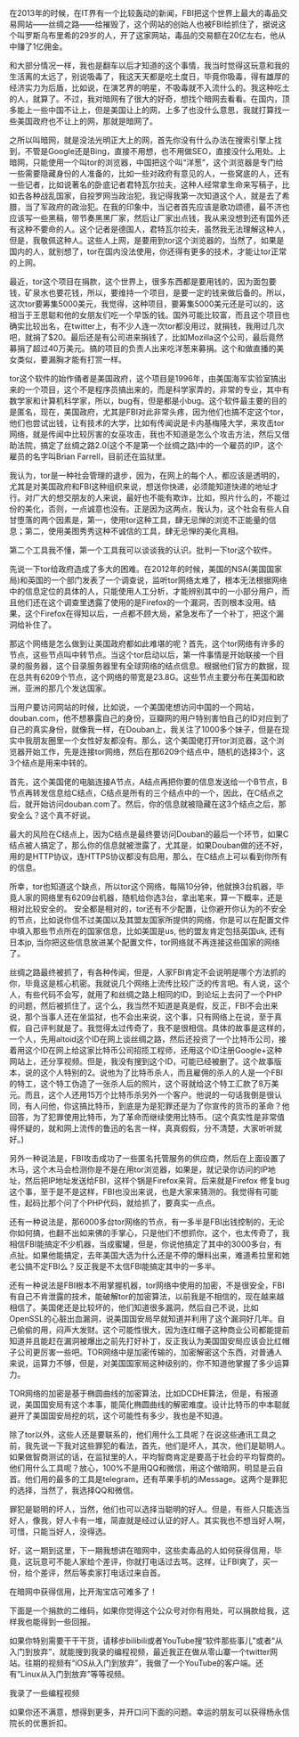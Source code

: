 在2013年的时候，在IT界有一个比较轰动的新闻，FBI把这个世界上最大的毒品交易网站——丝绸之路——给摧毁了，这个网站的创始人也被FBI给抓住了，据说这个叫罗斯乌布里希的29岁的人，开了这家网站，毒品的交易额在20亿左右，他从中赚了1亿佣金。 

和大部分情况一样，我也是翻车以后才知道的这个事情，我当时觉得这玩意和我的生活离的太远了，别说吸毒了，我这天天都是吃土度日，毕竟你吸毒，得有雄厚的经济实力为后盾，比如说，在演艺界的明星，不吸毒就不入流什么的。我这种吃土的人，就算了。不过，我对暗网有了很大的好奇，想找个暗网去看看。在国内，顶多能上一些中国不让上，但是美国让上的网，上多了也没什么意思，我就打算找一些美国政府也不让上的网，那就是暗网了。

之所以叫暗网，就是没法光明正大上的网，首先你没有什么办法在搜索引擎上找到，不管是Google还是Bing，直接不用想，也不用做SEO，直接没什么用处。上暗网，只能使用一个叫tor的浏览器，中国把这个叫“洋葱”，这个浏览器是专门给一些需要隐藏身份的人准备的，比如一些对政府有意见的人，一些窝底的人，还有一些记者，比如说著名的卧底记者君特瓦尔拉夫，这种人经常拿生命来写稿子，比如去各种战乱国家，自投罗网当政治犯，我记得我第一次知道这个人，就是去了希腊，当了军政府的政治犯。在我的印象中，当记者首先应该是歌功颂德，最不济也应该写一些黑稿，带节奏黑黑厂家，然后让厂家出点钱，我从来没想到还有国外还有这种不要命的人。这个记者是德国人，君特瓦尔拉夫，虽然我无法理解这种人，但是，我敬佩这种人。这些人上网，是要用到tor这个浏览器的，当然了，如果是国内的人，就别想了，tor在国内没法使用，你还得有更多的技术，才能让tor正常的上网。

最近，tor这个项目在捐款，这个世界上，很多东西都是要用钱的，因为面包要钱，矿泉水也要花钱，所以，要维持一个项目，是要一定的钱来做后备的。所以，这次tor要筹集5000美元，我觉得，这种项目，要筹集5000美元还是可以的，这相当于王思聪和他的女朋友们吃一个早饭的钱。国外可能比较富，而且这个项目也确实比较出名，在twitter上，有不少人连一次tor都没用过，就捐钱，我用过几次吧，就捐了$20。最后还是有公司进来捐钱了，比如Mozilla这个公司，最后竟然募捐了超过40万美元。搞的项目的负责人出来吃洋葱来募捐。这个和做直播的美女类似，要漏胸才能有打赏一样。 

tor这个软件的始作俑者是美国政府，这个项目是1996年，由美国海军实验室搞出来的一个项目，这个不是程序员搞出来的，而是科学家弄的，非常的专业，其中有数学家和计算机科学家，所以，bug有，但是都是小bug。这个软件最主要的目的是匿名，现在，美国政府，尤其是FBI对此非常头疼，因为他们也搞不定这个tor，他们也尝试出钱，让有技术的大学，比如有传闻说是卡内基梅隆大学，来攻击tor网络，就是传闻中比较厉害的女巫攻击，我也不知道是怎么个攻击方法，然后又借助法院，搞定了丝绸之路2.0(这个不是第一个丝绸之路)中的一个雇员的IP，这个雇员的名字叫Brian Farrell，目前还在监狱里。

我认为，tor是一种社会管理的退步，因为，在网上的每个人，都应该是透明的，尤其是对美国政府和FBI这种组织来说，想送你快递，必须能知道快递的地址才行。对广大的想交朋友的人来说，最好也不能有欺诈，比如，照片什么的，不能过份的美化，否则，一点诚意也没有。正是因为这两点，我认为，这个社会有些人自甘堕落的两个因素是，第一，使用tor这种工具，肆无忌惮的浏览不正能量的信息；第二，使用美图秀秀这种不诚信的工具，肆无忌惮的美化真相。 

第二个工具我不懂，第一个工具我可以谈谈我的认识。批判一下tor这个软件。

先说一下tor给政府造成了多大的困难。在2012年的时候，美国的NSA(美国国家局)和英国的一个部门发表了一个调查说，监听tor网络太难了，根本无法根据网络中的信息定位的具体的人，只能使用人工分析，才能辨别其中的一小部分用户，而且他们还在这个调查里透露了使用的是Firefox的一个漏洞，否则根本没用。结果，这个Firefox在得知以后，一点都不顾大局，紧急发布了一个补丁，把这个漏洞给补住了。

那这个网络是怎么做到让美国政府都如此难堪的呢？首先，这个tor网络有许多的节点，这些节点叫中转节点。当这个tor启动以后，第一件事情是开始联接一个目录的服务器，这个目录服务器里有全球网络的结点信息。根据他们官方的数据，现在总共有6209个节点，这个网络的带宽是23.8G。这些节点主要分布在美国和欧洲，亚洲的那几个发达国家。 

当用户要访问网站的时候，比如说，一个美国佬想访问中国的一个网站，douban.com，他不想暴露自己的身份，豆瓣网的用户特别害怕自己的ID对应到了自己的真实身份，就像我一样，在Douban上，我关注了1000多个妹子，但是在现实中我朋友圈里一个女性好友都没有。那么，这个美国佬打开tor浏览器，这个浏览器开始工作，先是连接tor网络，然后在那6209个结点中，随机的选择3个，这3个结点是用来中转的。

首先，这个美国佬的电脑连接A节点，A结点再把你要的信息发送给一个B节点，B节点再转发信息给C结点，C结点是所有的三个结点中的一个，因此，在C结点之后，就开始访问douban.com了。然后，你的信息就被隐藏在这3个结点之后，那安全么？这个真不好说。

最大的风险在C结点上，因为C结点是最终要访问Douban的最后一个环节，如果C结点被人搞定了，那么你的信息就被泄露了，尤其是，如果Douban做的还不好，用的是HTTP协议，连HTTPS协议都没有启用，那么，在C结点上可以看到你所有的信息。

所幸，tor也知道这个缺点，所以tor这个网络，每隔10分钟，他就换3台机器，毕竟人家的网络里有6209台机器，随机给你选3台，拿出笔来，算一下概率，还是相对比较安全的。 安全都是相对的，tor还有不少配置，让你避开你认为的不安全的节点，比如说你信不过美国以及其盟友国家所提供的网络，你是可以在配置文件中填入那些节点所在的国家信息，比如美国是us, 他的盟友肯定包括英国uk, 还有日本jp, 当你把这些信息放进某个配置文件，tor网络就不再连接这些国家的网络了。

丝绸之路最终被抓了，有各种传闻，但是，人家FBI肯定不会说明是哪个方法抓的你，毕竟这是核心机密。我就说几个网络上流传比较广泛的传言吧。有人说，这个人，有些代码不会写，就用了和丝绸之路上相同的ID，到论坛上去问了一个PHP的问题，然后被抓住了。这个么，我当然不知道是真是假，反正，FBI不会出来说，那个当事人还在坐监狱，也不会出来说，这个事，只有网络上在说，至于真假，自己评判就是了。我觉得太过传奇了，我不是很相信。具体的故事是这样的，一个人，先用altoid这个ID在网上谈丝绸之路，然后还投资了一个比特币公司，接着用这个ID在网上给这家比特币公司招揽工程师，还用这个ID注册Google+这种网站上，还分享视频。但是，我没有搜到这个ID，可能已经被删了。这个故事版本，说的这个人特别的2。说他为了比特币杀人，而且雇佣的杀人的人是一个FBI的特工，这个特工伪造了一张杀人后的照片，这个哥就给这个特工汇款了8万美元。而且，这个人还用15万个比特币杀另外一个客户。他说的一句话我倒是很认同，有人问他，你这搞比特币，到底是为是犯罪还是为了你宣传的货币的革命？他回答，为了犯罪使用比特币，为了革命而继续使用比特币。(这个真实性是非常值得怀疑的，就和网上流传的鲁迅的名言一样，真真假假，分不清楚，大家听听就好。) 

另外一种说法是，FBI攻击成功了一些匿名托管服务的供应商，然后在上面设置了木马，这个木马会检测你是不是在用tor浏览器，如果是，就记录你访问的IP地址，然后把IP地址发送给FBI，这样个锅是Firefox来背。后来就是Firefox 修复bug这个事，至于是不是这样，FBI也没出来说，也是大家来猜测的。我觉得有可能性，起码比那个问了个PHP代码，就给抓了，要真实一点点。 

还有一种说法是，那6000多台tor网络的节点，有一多半是FBI出钱控制的，无论你如何搞，也翻不出如来佛的手掌心，只是他们不想抓你，这个，也太传奇了，我相信FBI能搞定不少机器，当成蜜罐，但是，你说他搞定了其中的3000多台，有点扯。如果他能搞定，去年美国大选为什么还是不停的爆料出来，难道希拉里和她老公搞不定FBI么？反正我是不太信FBI能搞定其中的一多半。

还有一种说法是FBI根本不用掌握机器，tor网络中使用的加密，不是很安全，FBI有自己不肯泄露的技术，能破解tor的加密算法，以前我是不相信的，现在越来越相信了。美国佬还是比较坏的，他们知道很多漏洞，然后自己不说，比如OpenSSL的心脏出血漏洞，说美国国安局早就知道并利用了这个漏洞好几年。自己偷偷的用，闷声大发财。这个可能性很大，因为连红帽子这种商业公司都能提前知道并且能赶在漏洞被爆出之前先打好补丁，反正我认为美国国安局应该会比红帽子公司更厉害一些吧。TOR网络中是加密传输的，加密解密这个东西，对普通人来说，运算力不够，但是，对美国国家局这种级别的，你不知道他掌握了多少运算力。 

TOR网络的加密是基于椭圆曲线的加密算法，比如DCDHE算法，但是，有报道说，美国国安局有这个本事，能简化椭圆曲线的解密难度。设计比特币的中本聪就避开了美国国安局挖的坑，这个可能性有多少，我也是不知道。

除了tor以外，这些人还是要联系的，他们用什么工具呢？在说这些通讯工具之前，我先说一下我对这些罪犯的看法，首先，他们是坏人，其次，他们是聪明人。如果做智商测试的话，在监狱里的人，平均智商肯定是要高于社会的平均智商的。他们用什么工具呢？放心，100%不是用QQ和微信，用这个做暗网，明显是云自首。他们用的最多的工具是telegram，还有苹果手机的iMessage。这两个是罪犯的选择，当然了，我选择QQ和微信。 

罪犯是聪明的坏人，当然，他们也可以选择当聪明的好人。但是，有些人只能选当好人，像我，好人卡有一堆，简直就是经过认证的好人。其实我也不想当好人啊，可惜，只能当好人，没得选。 

好，这一期到这里，下一期我想讲在暗网中，这些卖毒品的人如何获得信用，毕竟，这玩意可不能人家给个差评，你就打电话过去骂。这样，让FBI爽了，买一份，给个差评，然后等卖家打电话过来自首。

在暗网中获得信用，比开淘宝店可难多了！





下面是一个捐款的二维码，如果你觉得这个公众号对你有用处，可以捐款给我，这样我也能得到一些回报。

如果你特别需要干干干货，请移步bilibili或者YouTube搜“软件那些事儿”或者“从入门到放弃”，就能搜到我录的编程视频，最近我正在做从零山寨一个twitter网站。往期的视频有“iOS从入门到放弃”，我做了一个YouTube的客户端。还有“Linux从入门到放弃”等等视频。

我录了一些编程视频

如果你还不满意，想得到更多，并开口问下面的问题。幸运的朋友可以获得杨永信院长的优惠折扣。
